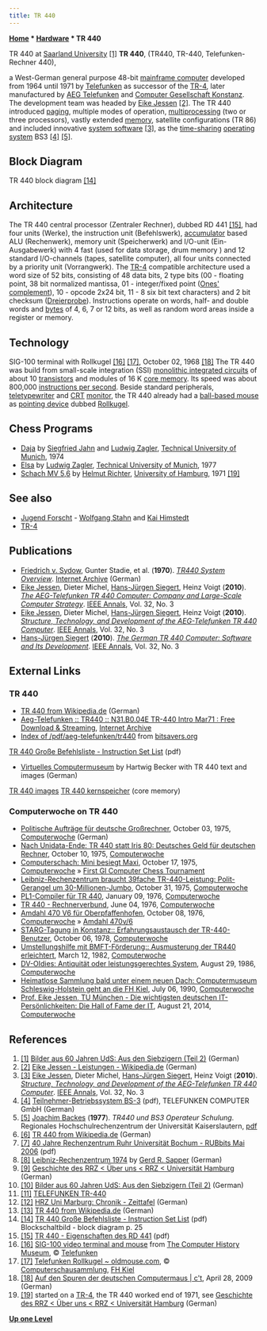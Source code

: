 ```yaml
---
title: TR 440
---
```

**[Home](Home "Home") \* [Hardware](Hardware "Hardware") \* TR 440**



 [](http://www.uni-saarland.de/info/universitaet/portraet/geschichte/bilder-aus-60-jahren-uds/70ziger2.html) TR 440 at [Saarland University](https://en.wikipedia.org/wiki/Saarland_University) <a id="cite-note-1" href="#cite-ref-1">[1]</a> 
**TR 440**, (TR440, TR-440, Telefunken-Rechner 440),  

a West-German general purpose 48-bit [mainframe computer](https://en.wikipedia.org/wiki/Mainframe_computer) developed from 1964 until 1971 by [Telefunken](https://en.wikipedia.org/wiki/Telefunken) as successor of the [TR-4](TR-4 "TR-4"), later manufactured by [AEG Telefunken](https://en.wikipedia.org/wiki/AEG) and [Computer Gesellschaft Konstanz](http://de.wikipedia.org/wiki/Computer_Gesellschaft_Konstanz). The development team was headed by [Eike Jessen](Mathematician#EJessen "Mathematician") <a id="cite-note-2" href="#cite-ref-2">[2]</a>. The TR 440 introduced [paging](https://en.wikipedia.org/wiki/Paging), multiple modes of operation, [multiprocessing](https://en.wikipedia.org/wiki/Multiprocessing) (two or three processors), vastly extended [memory](Memory "Memory"), satellite configurations (TR 86) and included innovative [system software](https://en.wikipedia.org/wiki/System_software) <a id="cite-note-3" href="#cite-ref-3">[3]</a>, as the [time-sharing](https://en.wikipedia.org/wiki/Time-sharing) [operating system](https://en.wikipedia.org/wiki/Operating_system) BS3 <a id="cite-note-4" href="#cite-ref-4">[4]</a> <a id="cite-note-5" href="#cite-ref-5">[5]</a>. 



## Block Diagram


 [](File:TR440Diagram.jpg) 
TR 440 block diagram <a id="cite-note-14" href="#cite-ref-14">[14]</a>



## Architecture


The TR 440 central processor (Zentraler Rechner), dubbed RD 441 <a id="cite-note-15" href="#cite-ref-15">[15]</a>, had four units (Werke), the instruction unit (Befehlswerk), [accumulator](https://en.wikipedia.org/wiki/Accumulator_%28computing%29) based ALU (Rechenwerk), memory unit (Speicherwerk) and I/O-unit (Ein- Ausgabewerk) with 4 fast (used for data storage, drum memory ) and 12 standard I/O-channels (tapes, satellite computer), all four units connected by a priority unit (Vorrangwerk). The [TR-4](TR-4 "TR-4") compatible architecture used a word size of 52 bits, consisting of 48 data bits, 2 type bits (00 - floating point, 38 bit normalized mantissa, 01 - integer/fixed point ([Ones' complement](https://en.wikipedia.org/wiki/Ones%27_complement)), 10 - opcode 2x24 bit, 11 - 8 six bit text characters) and 2 bit checksum ([Dreierprobe](https://en.wikipedia.org/wiki/Digit_sum)). Instructions operate on words, half- and double words and [bytes](Byte "Byte") of 4, 6, 7 or 12 bits, as well as random word areas inside a register or memory.



## Technology


 [](http://www.oldmouse.com/pics/misc/SIG-100.jpg) SIG-100 terminal with Rollkugel <a id="cite-note-16" href="#cite-ref-16">[16]</a> <a id="cite-note-17" href="#cite-ref-17">[17]</a>, October 02, 1968 <a id="cite-note-18" href="#cite-ref-18">[18]</a> 
The TR 440 was build from small-scale integration (SSI) [monolithic integrated circuits](https://en.wikipedia.org/wiki/Integrated_circuit) of about 10 [transistors](https://en.wikipedia.org/wiki/Transistors) and modules of 16 K [core memory](Memory "Memory"). Its speed was about 800,000 [instructions per second](https://en.wikipedia.org/wiki/Instructions_per_second). Beside standard peripherals, [teletypewriter](http://simple.wikipedia.org/wiki/Teletypewriter) and [CRT](https://en.wikipedia.org/wiki/Cathode_ray_tube) [monitor](https://en.wikipedia.org/wiki/Computer_monitor), the TR 440 already had a [ball-based mouse](https://en.wikipedia.org/wiki/Ball_mouse#Mechanical_mice) as [pointing device](https://en.wikipedia.org/wiki/Pointing_device) dubbed [Rollkugel](http://commons.wikimedia.org/wiki/File:Telefunken_Rollkugel_RKS_100-86.jpg). 



## Chess Programs


* [Daja](Daja "Daja") by [Siegfried Jahn](index.php?title=Siegfried_Jahn&action=edit&redlink=1 "Siegfried Jahn (page does not exist)") and [Ludwig Zagler](Ludwig_Zagler "Ludwig Zagler"), [Technical University of Munich](Technical_University_of_Munich "Technical University of Munich"), 1974
* [Elsa](Elsa "Elsa") by [Ludwig Zagler](Ludwig_Zagler "Ludwig Zagler"), [Technical University of Munich](Technical_University_of_Munich "Technical University of Munich"), 1977
* [Schach MV 5,6](Schach_MV_5,6 "Schach MV 5,6") by [Helmut Richter](Helmut_Richter "Helmut Richter"), [University of Hamburg](University_of_Hamburg "University of Hamburg"), 1971 <a id="cite-note-19" href="#cite-ref-19">[19]</a>


## See also


* [Jugend Forscht](Kai_Himstedt#Jugendforscht "Kai Himstedt") - [Wolfgang Stahn](index.php?title=Wolfgang_Stahn&action=edit&redlink=1 "Wolfgang Stahn (page does not exist)") and [Kai Himstedt](Kai_Himstedt "Kai Himstedt")
* [TR-4](TR-4 "TR-4")


## Publications


* [Friedrich v. Sydow](http://www.amazon.com/s/ref=dp_byline_sr_book_1?ie=UTF8&field-author=Friedrich+%C2%98v.%C2%9C+Sydow&search-alias=books&text=Friedrich+%C2%98v.%C2%9C+Sydow&sort=relevancerank), Gunter Stadie, et al. (**1970**). *[TR440 System Overview](https://archive.org/details/bitsavers_aegtelefunOverviewMar70_8297721)*. [Internet Archive](https://en.wikipedia.org/wiki/Internet_Archive) (German)
* [Eike Jessen](Mathematician#EJessen "Mathematician"), Dieter Michel, [Hans-Jürgen Siegert](http://genealogy.math.ndsu.nodak.edu/id.php?id=25498), Heinz Voigt (**2010**). *[The AEG-Telefunken TR 440 Computer: Company and Large-Scale Computer Strategy](http://www.computer.org/csdl/mags/an/2010/03/man2010030020-abs.html)*. [IEEE Annals](IEEE#Annals "IEEE"), Vol. 32, No. 3
* [Eike Jessen](Mathematician#EJessen "Mathematician"), Dieter Michel, [Hans-Jürgen Siegert](http://genealogy.math.ndsu.nodak.edu/id.php?id=25498), Heinz Voigt (**2010**). *[Structure, Technology, and Development of the AEG-Telefunken TR 440 Computer](http://www.computer.org/csdl/mags/an/2010/03/man2010030030-abs.html)*. [IEEE Annals](IEEE#Annals "IEEE"), Vol. 32, No. 3
* [Hans-Jürgen Siegert](http://genealogy.math.ndsu.nodak.edu/id.php?id=25498) (**2010**). *[The German TR 440 Computer: Software and Its Development](http://ieeexplore.ieee.org/search/searchresult.jsp?searchWithin=p_Authors:.QT.Siegert,%20H.-J..QT.&searchWithin=p_Author_Ids:38112157700&newsearch=true)*. [IEEE Annals](IEEE#Annals "IEEE"), Vol. 32, No. 3


## External Links


### TR 440


* [TR 440 from Wikipedia.de](http://de.wikipedia.org/wiki/TR_440) (German)
* [Aeg-Telefunken :: TR440 :: N31.B0.04E TR-440 Intro Mar71 : Free Download & Streaming](https://archive.org/details/bitsavers_aegtelefunR440IntroMar71_1528157), [Internet Archive](https://en.wikipedia.org/wiki/Internet_Archive)
* [Index of /pdf/aeg-telefunken/tr440](http://bitsavers.informatik.uni-stuttgart.de/pdf/aeg-telefunken/tr440/) from [bitsavers.org](http://bitsavers.informatik.uni-stuttgart.de/)


 [TR 440 Große Befehlsliste - Instruction Set List](http://bitsavers.informatik.uni-stuttgart.de/pdf/aeg-telefunken/tr440/RD441_InstructionSet_Oct70.pdf) (pdf)
 * [Virtuelles Computermuseum](http://www.hardiweb.de/compmuseum/seite1_computermuseum.htm) by Hartwig Becker with TR 440 text and images (German) 


 [TR 440 images](http://www.hardiweb.de/compmuseum/seite02-tr440/index.html) 
 [TR 440 kernspeicher](http://www.hardiweb.de/compmuseum/seite05-kernspeicher/index.html) (core memory)
### Computerwoche on TR 440


* [Politische Aufträge für deutsche Großrechner](http://www.computerwoche.de/a/politische-auftraege-fuer-deutsche-grossrechner,1205030), October 03, 1975, [Computerwoche](Computerworld#Woche "Computerworld") (German)
* [Nach Unidata-Ende: TR 440 statt Iris 80: Deutsches Geld für deutschen Rechner](http://www.computerwoche.de/a/deutsches-geld-fuer-deutschen-rechner,1205108), October 10, 1975, [Computerwoche](Computerworld#Woche "Computerworld")
* [Computerschach: Mini besiegt Maxi](http://www.computerwoche.de/a/computerschach-mini-besiegt-maxi,1205115), October 17, 1975, [Computerwoche](Computerworld#Woche "Computerworld") » [First GI Computer Chess Tournament](First_GI_Computer_Chess_Tournament "First GI Computer Chess Tournament")
* [Leibniz-Rechenzentrum braucht 39fache TR-440-Leistung: Polit-Gerangel um 30-Millionen-Jumbo](http://www.computerwoche.de/a/polit-gerangel-um-30-millionen-jumbo,1205227), October 31, 1975, [Computerwoche](Computerworld#Woche "Computerworld")
* [PL1-Compiler für TR 440](http://www.computerwoche.de/a/pl1-compiler-fuer-tr-440,1200431), January 09, 1976, [Computerwoche](Computerworld#Woche "Computerworld")
* [TR 440 - Rechnerverbund](http://www.computerwoche.de/a/tr-440-rechnerverbund,1201566), June 04, 1976, [Computerwoche](Computerworld#Woche "Computerworld")
* [Amdahl 470 V6 für Oberpfaffenhofen](http://www.computerwoche.de/a/amdahl-470-v6-fuer-oberpfaffenhofen,1202434), October 08, 1976, [Computerwoche](Computerworld#Woche "Computerworld") » [Amdahl 470v/6](Amdahl_470 "Amdahl 470")
* [STARG-Tagung in Konstanz:: Erfahrungsaustausch der TR-440-Benutzer](http://www.computerwoche.de/a/erfahrungsaustausch-der-tr-440-benutzer,1197132), October 06, 1978, [Computerwoche](Computerworld#Woche "Computerworld")
* [Umstellungshilfe mit BMFT-Förderung:: Ausmusterung der TR440 erleichtert](http://www.computerwoche.de/a/ausmusterung-der-tr440-erleichtert,1182160), March 12, 1982, [Computerwoche](Computerworld#Woche "Computerworld")
* [DV-OIdies: Antiquität oder leistungsgerechtes System](http://www.computerwoche.de/a/dv-oidies-antiquitaet-oder-leistungsgerechtes-system,1165740), August 29, 1986, [Computerwoche](Computerworld#Woche "Computerworld")
* [Heimatlose Sammlung bald unter einem neuen Dach: Computermuseum Schleswig-Holstein geht an die FH Kiel](http://www.computerwoche.de/a/computermuseum-schleswig-holstein-geht-an-die-fh-kiel,1146606), July 06, 1990, [Computerwoche](Computerworld#Woche "Computerworld")
* [Prof. Eike Jessen, TU München - Die wichtigsten deutschen IT-Persönlichkeiten: Die Hall of Fame der IT](http://www.computerwoche.de/a/die-hall-of-fame-der-it,3063396,17), August 21, 2014, [Computerwoche](Computerworld#Woche "Computerworld")


## References


1. <a id="cite-ref-1" href="#cite-note-1">[1]</a> [Bilder aus 60 Jahren UdS: Aus den Siebzigern (Teil 2)](http://www.uni-saarland.de/info/universitaet/portraet/geschichte/bilder-aus-60-jahren-uds/70ziger2.html) (German)
2. <a id="cite-ref-2" href="#cite-note-2">[2]</a> [Eike Jessen - Leistungen - Wikipedia.de](http://de.wikipedia.org/wiki/Eike_Jessen#Leistungen) (German)
3. <a id="cite-ref-3" href="#cite-note-3">[3]</a> [Eike Jessen](Mathematician#EJessen "Mathematician"), Dieter Michel, [Hans-Jürgen Siegert](http://genealogy.math.ndsu.nodak.edu/id.php?id=25498), Heinz Voigt (**2010**). *[Structure, Technology, and Development of the AEG-Telefunken TR 440 Computer](http://www.computer.org/csdl/mags/an/2010/03/man2010030030-abs.html)*. [IEEE Annals](IEEE#Annals "IEEE"), Vol. 32, No. 3
4. <a id="cite-ref-4" href="#cite-note-4">[4]</a> [Teilnehmer-Betriebssystem BS-3](http://www.online.uni-marburg.de/hrz/chronik/quellen/cgk-bs3-1975.pdf) (pdf), TELEFUNKEN COMPUTER GmbH (German)
5. <a id="cite-ref-5" href="#cite-note-5">[5]</a> [Joachim Backes](http://www-user.rhrk.uni-kl.de/~backes/) (**1977**). *TR440­ und BS3­ Operateur­ Schulung*. Regionales Hochschulrechenzentrum der Universität Kaiserslautern, [pdf](http://www-user.rhrk.uni-kl.de/~backes/PDF/TR440-Operateur-Schulung-1977.pdf)
6. <a id="cite-ref-6" href="#cite-note-6">[6]</a>  [TR 440 from Wikipedia.de](http://de.wikipedia.org/wiki/TR_440) (German)
7. <a id="cite-ref-7" href="#cite-note-7">[7]</a> [40 Jahre Rechenzentrum Ruhr Universität Bochum - RUBbits Mai 2006](http://www.rz.ruhr-uni-bochum.de/imperia/md/content/rechenzentrum/pdfs/rubbits/rubbits17.pdf) (pdf)
8. <a id="cite-ref-8" href="#cite-note-8">[8]</a> [Leibniz-Rechenzentrum 1974](http://www.qslnet.de/member/dj4kw/lrz.htm) by [Gerd R. Sapper](http://www.qslnet.de/member/dj4kw/index.htm) (German)
9. <a id="cite-ref-9" href="#cite-note-9">[9]</a> [Geschichte des RRZ < Über uns < RRZ < Universität Hamburg](http://www.rrz.uni-hamburg.de/de/ueber-uns/geschichte-des-rrz.html) (German)
10. <a id="cite-ref-10" href="#cite-note-10">[10]</a> [Bilder aus 60 Jahren UdS: Aus den Siebzigern (Teil 2)](http://www.uni-saarland.de/info/universitaet/portraet/geschichte/bilder-aus-60-jahren-uds/70ziger2.html) (German)
11. <a id="cite-ref-11" href="#cite-note-11">[11]</a> [TELEFUNKEN TR-440](http://www.vaxman.de/historic_computers/telefunken/tr440/tr440.html)
12. <a id="cite-ref-12" href="#cite-note-12">[12]</a> [HRZ Uni Marburg: Chronik - Zeittafel](http://www.online.uni-marburg.de/hrz/chronik/zeittafel.html) (German)
13. <a id="cite-ref-13" href="#cite-note-13">[13]</a> [TR 440 from Wikipedia.de](http://de.wikipedia.org/wiki/TR_440) (German)
14. <a id="cite-ref-14" href="#cite-note-14">[14]</a> [TR 440 Große Befehlsliste - Instruction Set List](http://bitsavers.informatik.uni-stuttgart.de/pdf/aeg-telefunken/tr440/RD441_InstructionSet_Oct70.pdf) (pdf) Blockschaltbild - block diagram p. 25
15. <a id="cite-ref-15" href="#cite-note-15">[15]</a> [TR 440 - Eigenschaften des RD 441](http://bitsavers.informatik.uni-stuttgart.de/pdf/aeg-telefunken/tr440/RD441_CPU_Descr_Apr70.pdf) (pdf)
16. <a id="cite-ref-16" href="#cite-note-16">[16]</a> [SIG-100 video terminal and mouse](http://www.computerhistory.org/revolution/input-output/14/346/1874) from [The Computer History Museum](The_Computer_History_Museum "The Computer History Museum"), © [Telefunken](https://en.wikipedia.org/wiki/Telefunken)
17. <a id="cite-ref-17" href="#cite-note-17">[17]</a> [Telefunken Rollkugel ~ oldmouse.com](http://www.oldmouse.com/mouse/misc/telefunken.shtml), © [Computerschausammlung](https://www.fh-kiel.de/index.php?id=5531), [FH Kiel](http://de.wikipedia.org/wiki/Fachhochschule_Kiel)
18. <a id="cite-ref-18" href="#cite-note-18">[18]</a> [Auf den Spuren der deutschen Computermaus | c't](http://www.heise.de/ct/meldung/Auf-den-Spuren-der-deutschen-Computermaus-216255.html), April 28, 2009 (German)
19. <a id="cite-ref-19" href="#cite-note-19">[19]</a> started on a [TR-4](TR-4 "TR-4"), the TR 440 worked end of 1971, see [Geschichte des RRZ < Über uns < RRZ < Universität Hamburg](http://www.rrz.uni-hamburg.de/de/ueber-uns/geschichte-des-rrz.html) (German)

**[Up one Level](Hardware "Hardware")**







 
